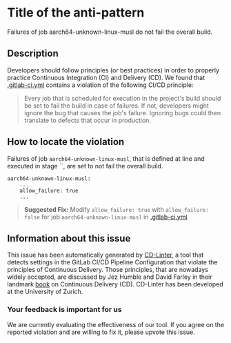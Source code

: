 
# Title of the anti-pattern
Failures of job aarch64-unknown-linux-musl do not fail the overall build.

## Description
Developers should follow principles (or best practices) in order to properly practice Continuous Integration (CI) and Delivery (CD).
We found that [.gitlab-ci.yml](https://gitlab.com/susurrus/fat-rs/blob/master/.gitlab-ci.yml) contains a violation of the following CI/CD principle:

> Every job that is scheduled for execution in the project's build should be set to fail the build in case of failures.
If not, developers might ignore the bug that causes the job's failure. Ignoring bugs could then translate to defects that occur in production.

## How to locate the violation
Failures of job `aarch64-unknown-linux-musl`, that is defined at line  and executed in stage ``, are set to not fail the overall build.

```
aarch64-unknown-linux-musl:
    ...
    allow_failure: true
    ...
```

> **Suggested Fix:** Modify ```allow_failure: true``` with ```allow_failure: false``` for job `aarch64-unknown-linux-musl` in [.gitlab-ci.yml](https://gitlab.com/susurrus/fat-rs/blob/master/.gitlab-ci.yml)

## Information about this issue

This issue has been automatically generated by [CD-Linter](https://gitlab.com/Jancso/configuration-analytics), a tool that detects settings in the GitLab CI/CD Pipeline Configuration that violate the principles of Continuous Delivery. Those principles, that are nowadays widely accepted, are discussed by Jez Humble and David Farley in their landmark [book](https://www.oreilly.com/library/view/continuous-delivery-reliable/9780321670250/) on Continuous Delivery (CD). CD-Linter has been developed at the University of Zurich.

### Your feedback is important for us
We are currently evaluating the effectiveness of our tool. If you agree on the reported violation and are willing to fix it, please upvote this issue.
